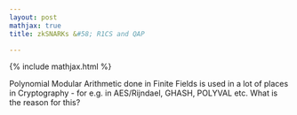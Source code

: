 ```yaml
---
layout: post
mathjax: true
title: zkSNARKs &#58; R1CS and QAP

---
```


{% include mathjax.html %}

Polynomial Modular Arithmetic done in Finite Fields is used in a lot of places in Cryptography - for e.g. in AES/Rijndael, GHASH, POLYVAL etc. What is the reason for this?
